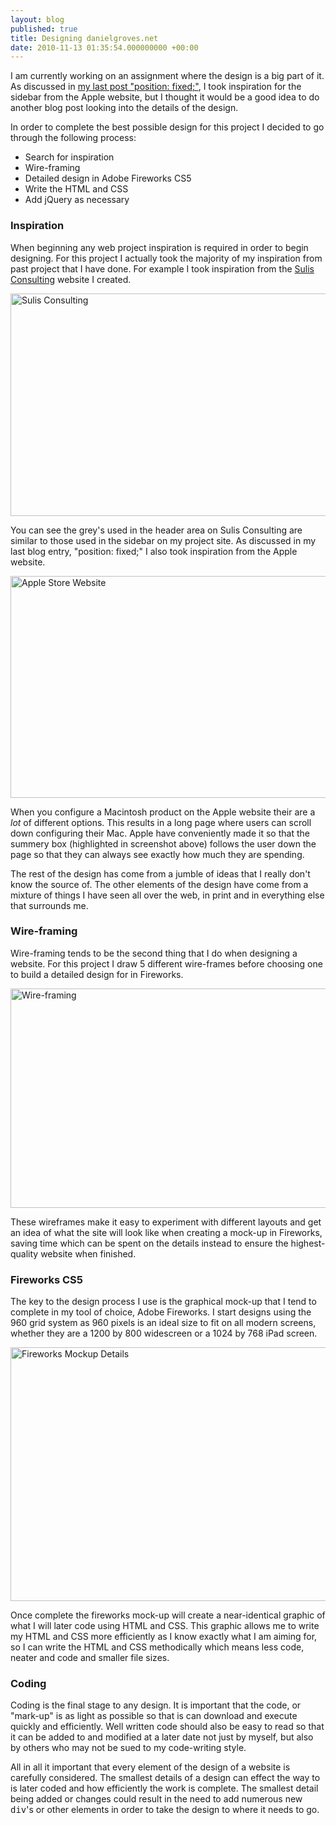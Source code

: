 ```yaml
---
layout: blog
published: true
title: Designing danielgroves.net
date: 2010-11-13 01:35:54.000000000 +00:00
---
```

I am currently working on an assignment where the design is a big part of it.  As discussed in [my last post "position: fixed;"](http://daniel-groves.co.uk/2010/position-fixed/ "position: fixed;"),  I took inspiration for the sidebar from the Apple website, but I thought it would be a good idea to do another blog post looking into the details of the design.  

In order to complete the best possible design for this project I decided to go through the following process: 

- Search for inspiration
- Wire-framing
- Detailed design in Adobe Fireworks CS5
- Write the HTML and CSS
- Add jQuery as necessary

### Inspiration

When beginning any web project inspiration is required in order to begin designing.  For this project I actually took the majority of my inspiration from past project that I have done.  For example I took inspiration from the <a href="http://sulisconsulting.net" title="Sulis Consulting">Sulis Consulting</a> website I created.  

<img src="http://daniel-groves.co.uk/wordpress/wp-content/uploads/2010/11/Screen-shot-2010-11-12-at-18.43.31-550x356.png" alt="Sulis Consulting" title="Sulis Consulting" width="550" height="356" class="size-large wp-image-328" />

You can see the grey's used in the header area on Sulis Consulting are similar to those used in the sidebar on my project site.  As discussed in my last blog entry, "position: fixed;" I also took inspiration from the Apple website.  

<img src="http://daniel-groves.co.uk/wordpress/wp-content/uploads/2010/11/Screen-shot-2010-11-10-at-23.38.14-550x355.png" alt="Apple Store Website" title="Apple Store Website" width="550" height="355" class="size-large wp-image-325" />

When you configure a Macintosh product on the Apple website their are a <em>lot</em> of different options.  This results in a long page where users can scroll down configuring their Mac.  Apple have conveniently made it so that the summery box (highlighted in screenshot above) follows the user down the page so that they can always see exactly how much they are spending.  

The rest of the design has come from a jumble of ideas that I really don't know the source of.  The other elements of the design have come from a mixture of things I have seen all over the web, in print and in everything else that surrounds me.  

### Wire-framing

Wire-framing tends to be the second thing that I do when designing a website.  For this project I draw 5 different wire-frames before choosing one to build a detailed design for in Fireworks.  

<img src="http://daniel-groves.co.uk/wordpress/wp-content/uploads/2010/11/DSC_0016-550x351.jpg" alt="Wire-framing" title="Wire-framing" width="550" height="351" class="size-large wp-image-329" />

These wireframes make it easy to experiment with different layouts and get an idea of what the site will look like when creating a mock-up in Fireworks, saving time which can be spent on the details instead to ensure the highest-quality website when finished.  

### Fireworks CS5

The key to the design process I use is the graphical mock-up that I tend to complete in my tool of choice, Adobe Fireworks.  I start designs using the 960 grid system as 960 pixels is an ideal size to fit on all modern screens, whether they are a 1200 by 800 widescreen or a 1024 by 768 iPad screen.  

<img src="http://daniel-groves.co.uk/wordpress/wp-content/uploads/2010/11/Screen-shot-2010-11-13-at-00.14.30-550x406.png" alt="Fireworks Mockup Details" title="Fireworks Mockup Details" width="550" height="406" class="size-large wp-image-330" />

Once complete the fireworks mock-up will create a near-identical graphic of what I will later code using HTML and CSS.  This graphic allows me to write my HTML and CSS more efficiently as I know exactly what I am aiming for, so I can write the HTML and CSS methodically which means less code, neater and code and smaller file sizes.  

### Coding

Coding is the final stage to any design.  It is important that the code, or "mark-up" is as light as possible so that is can download and execute quickly and efficiently.  Well written code should also be easy to read so that it can be added to and modified at a later date not just by myself, but also by others who may not be sued to my code-writing style.  

All in all it important that every element of the design of a website is carefully considered.  The smallest details of a design can effect the way to is later coded and how efficiently the work is complete.  The smallest detail being added or changes could result in the need to add numerous new <tt>div</tt>'s or other elements in order to take the design to where it needs to go.  

